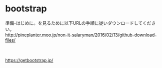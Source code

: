 # bootstrap

準備-はじめに。を見るために以下URLの手順に従いダウンロードしてください。<br>
http://pineplanter.moo.jp/non-it-salaryman/2016/02/13/github-download-files/

<br><br>
https://getbootstrap.jp/
